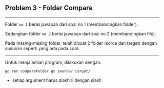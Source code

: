 ## **Problem 3 - Folder Compare**

---

Folder `no 1` berisi jawaban dari soal no 1 (membandingkan folder).

Sedangkan folder `no 2` berisi jawaban dari soal no 2 (membandingkan file).

Pada masing-masing folder, telah dibuat 2 folder (sorce dan target) dengan susunan seperti yang ada pada soal.

---

Untuk menjalankan program, dilakukan dengan:

`go run compareFolder.go source/ target/`

- setiap argument harus diakhiri dengan slash
